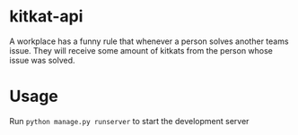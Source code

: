 # kitkat-api
A workplace has a funny rule that whenever a person solves another teams issue. They will receive some amount of kitkats from the person whose issue was solved.

# Usage 
Run `python manage.py runserver` to start the development server 


